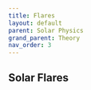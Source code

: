 ```yaml
---
title: Flares
layout: default
parent: Solar Physics
grand_parent: Theory
nav_order: 3
---
```


## Solar Flares
